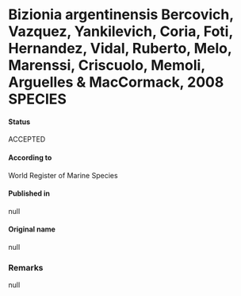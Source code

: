 Bizionia argentinensis Bercovich, Vazquez, Yankilevich, Coria, Foti, Hernandez, Vidal, Ruberto, Melo, Marenssi, Criscuolo, Memoli, Arguelles & MacCormack, 2008 SPECIES
=======

#### Status
ACCEPTED

#### According to
World Register of Marine Species

#### Published in
null

#### Original name
null

### Remarks
null